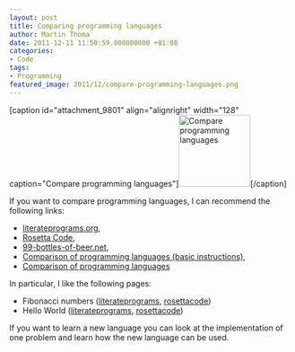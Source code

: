 ```yaml
---
layout: post
title: Comparing programming languages
author: Martin Thoma
date: 2011-12-11 11:50:59.000000000 +01:00
categories:
- Code
tags:
- Programming
featured_image: 2011/12/compare-programming-languages.png
---
```

[caption id="attachment_9801" align="alignright" width="128" caption="Compare programming languages"]<a href="http://martin-thoma.com/wp-content/uploads/2011/12/compare-programming-languages.png"><img class="size-full wp-image-9801 " title="Compare programming languages" src="http://martin-thoma.com/wp-content/uploads/2011/12/compare-programming-languages.png" alt="Compare programming languages" width="128" height="128" /></a>[/caption]

If you want to compare programming languages, I can recommend the following links:
<ul>
	<li><a href="http://en.literateprograms.org/">literateprograms.org</a>, </li>
	<li><a href="http://rosettacode.org/wiki/Rosetta_Code">Rosetta Code</a>, </li>
	<li><a href="http://www.99-bottles-of-beer.net/abc.html">99-bottles-of-beer.net</a>,</li>
	<li><a href="http://en.wikipedia.org/wiki/Comparison_of_programming_languages_(basic_instructions)">Comparison of programming languages (basic instructions)</a>, </li>
	<li><a href="http://en.wikipedia.org/wiki/Comparison_of_programming_languages">Comparison of programming languages</a></li>
</ul>

In particular, I like the following pages:
<ul>
<li>Fibonacci numbers (<a href="http://en.literateprograms.org/Fibonacci_numbers_%28Python%29">literateprograms</a>, <a href="http://rosettacode.org/wiki/Fibonacci_sequence">rosettacode</a>)</li>
<li>Hello World (<a href="http://en.literateprograms.org/Hello_World_%28Python%29">literateprograms</a>, <a href="http://rosettacode.org/wiki/Hello_world">rosettacode</a>)</li>
</ul>

If you want to learn a new language you can look at the implementation of one problem and learn how the new language can be used.
